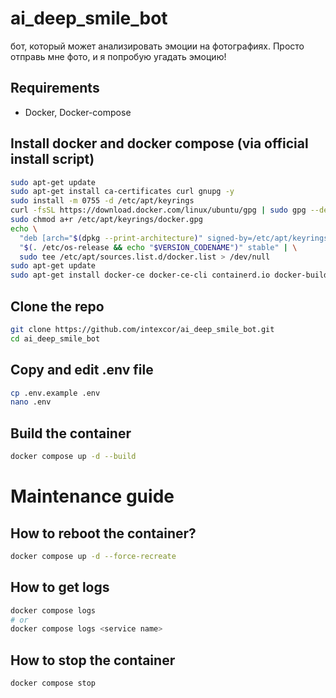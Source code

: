 # ai_deep_smile_bot
бот, который может анализировать эмоции на фотографиях. Просто отправь мне фото, и я попробую угадать эмоцию!


## Requirements
- Docker, Docker-compose

## Install docker and docker compose (via official install script)
```bash
sudo apt-get update
sudo apt-get install ca-certificates curl gnupg -y
sudo install -m 0755 -d /etc/apt/keyrings
curl -fsSL https://download.docker.com/linux/ubuntu/gpg | sudo gpg --dearmor -o /etc/apt/keyrings/docker.gpg
sudo chmod a+r /etc/apt/keyrings/docker.gpg
echo \
  "deb [arch="$(dpkg --print-architecture)" signed-by=/etc/apt/keyrings/docker.gpg] https://download.docker.com/linux/ubuntu \
  "$(. /etc/os-release && echo "$VERSION_CODENAME")" stable" | \
  sudo tee /etc/apt/sources.list.d/docker.list > /dev/null
sudo apt-get update
sudo apt-get install docker-ce docker-ce-cli containerd.io docker-buildx-plugin docker-compose-plugin -y
```

## Clone the repo
```bash
git clone https://github.com/intexcor/ai_deep_smile_bot.git
cd ai_deep_smile_bot
```

## Copy and edit .env file
```bash
cp .env.example .env
nano .env
```

## Build the container
```bash
docker compose up -d --build
```

# Maintenance guide

## How to reboot the container?
```bash
docker compose up -d --force-recreate
```

## How to get logs
```bash
docker compose logs
# or
docker compose logs <service name>
```

## How to stop the container
```bash
docker compose stop
```
